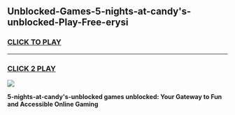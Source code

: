 
## Unblocked-Games-5-nights-at-candy's-unblocked-Play-Free-erysi
<h3>
<a href="https://premium76.site?title=5-nights-at-candy's-unblocked&ref=18A1">CLICK TO PLAY</a></h3>
<hr>

<h3>
<a href="https://premium76.site?title=5-nights-at-candy's-unblocked&ref=18A1">CLICK 2 PLAY</a>
  
</h3>

<a href="https://premium76.site?title=5-nights-at-candy's-unblocked&ref=18A1"><img src="https://clearcache.store/games.png"></a>


**5-nights-at-candy's-unblocked games unblocked: Your Gateway to Fun and Accessible Online Gaming**

